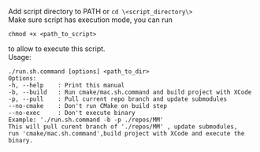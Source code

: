 Add script directory to PATH or
```cd \<script_directory\>```   
Make sure script has execution mode, you can run
```
chmod +x <path_to_script>
```
to allow to execute this script.  
Usage: 
```
./run.sh.command [options] <path_to_dir>
Options:
-h, --help    : Print this manual
-b, --build   : Run cmake/mac.sh.command and build project with XCode
-p, --pull    : Pull current repo branch and update submodules
--no-cmake    : Don't run CMake on build step
--no-exec     : Don't execute binary
Example: './run.sh.command -b -p ./repos/MM'
This will pull curent branch of './repos/MM' , update submodules,
run 'cmake/mac.sh.command',build project with XCode and execute the binary.
```
